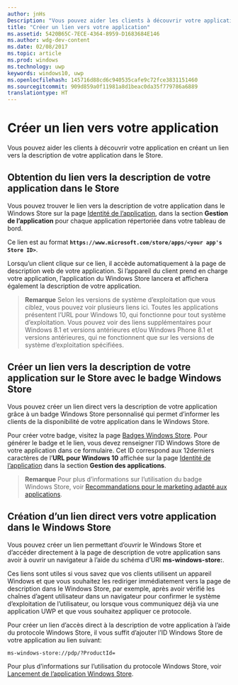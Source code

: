 ```yaml
---
author: jnHs
Description: "Vous pouvez aider les clients à découvrir votre application en créant un lien vers la description de votre application dans le Windows Store."
title: "Créer un lien vers votre application"
ms.assetid: 5420B65C-7ECE-4364-8959-D1683684E146
ms.author: wdg-dev-content
ms.date: 02/08/2017
ms.topic: article
ms.prod: windows
ms.technology: uwp
keywords: windows10, uwp
ms.openlocfilehash: 145716d88cd6c940535cafe9c72fce3831151460
ms.sourcegitcommit: 909d859a0f11981a8d1beac0da35f779786a6889
translationtype: HT
---
```

# <a name="link-to-your-app"></a>Créer un lien vers votre application


Vous pouvez aider les clients à découvrir votre application en créant un lien vers la description de votre application dans le Store.

## <a name="getting-the-link-to-your-apps-store-listing"></a>Obtention du lien vers la description de votre application dans le Store


Vous pouvez trouver le lien vers la description de votre application dans le Windows Store sur la page [Identité de l’application](view-app-identity-details.md), dans la section **Gestion de l’application** pour chaque application répertoriée dans votre tableau de bord.

Ce lien est au format **`https://www.microsoft.com/store/apps/<your app's Store ID>`**.

Lorsqu’un client clique sur ce lien, il accède automatiquement à la page de description web de votre application. Si l’appareil du client prend en charge votre application, l’application du Windows Store lancera et affichera également la description de votre application.

> **Remarque**  Selon les versions de système d’exploitation que vous ciblez, vous pouvez voir plusieurs liens ici. Toutes les applications présentent l’URL pour Windows 10, qui fonctionne pour tout système d’exploitation. Vous pouvez voir des liens supplémentaires pour Windows 8.1 et versions antérieures et/ou Windows Phone 8.1 et versions antérieures, qui ne fonctionnent que sur les versions de système d’exploitation spécifiées.

 

## <a name="linking-to-your-apps-store-listing-with-the-windows-store-badge"></a>Créer un lien vers la description de votre application sur le Store avec le badge Windows Store


Vous pouvez créer un lien direct vers la description de votre application grâce à un badge Windows Store personnalisé qui permet d’informer les clients de la disponibilité de votre application dans le Windows Store.

Pour créer votre badge, visitez la page [Badges Windows Store](http://go.microsoft.com/fwlink/p/?LinkID=534236). Pour générer le badge et le lien, vous devez renseigner l’ID Windows Store de votre application dans ce formulaire. Cet ID correspond aux 12derniers caractères de l’**URL pour Windows 10** affichée sur la page [Identité de l’application](view-app-identity-details.md) dans la section **Gestion des applications**.

> **Remarque**  Pour plus d’informations sur l’utilisation du badge Windows Store, voir [Recommandations pour le marketing adapté aux applications](app-marketing-guidelines.md).

 

## <a name="linking-directly-to-your-app-in-the-windows-store"></a>Création d’un lien direct vers votre application dans le Windows Store


Vous pouvez créer un lien permettant d’ouvrir le Windows Store et d’accéder directement à la page de description de votre application sans avoir à ouvrir un navigateur à l’aide du schéma d’URI **ms-windows-store:**.

Ces liens sont utiles si vous savez que vos clients utilisent un appareil Windows et que vous souhaitez les rediriger immédiatement vers la page de description dans le Windows Store, par exemple, après avoir vérifié les chaînes d’agent utilisateur dans un navigateur pour confirmer le système d’exploitation de l’utilisateur, ou lorsque vous communiquez déjà via une application UWP et que vous souhaitez appliquer ce protocole.

Pour créer un lien d’accès direct à la description de votre application à l’aide du protocole Windows Store, il vous suffit d’ajouter l’ID Windows Store de votre application au lien suivant:

`ms-windows-store://pdp/?ProductId=`

Pour plus d’informations sur l’utilisation du protocole Windows Store, voir [Lancement de l’application Windows Store](../launch-resume/launch-store-app.md).

 

 




